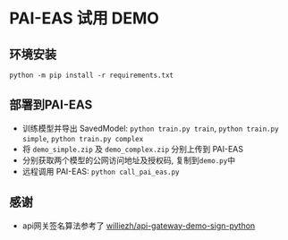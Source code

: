 # PAI-EAS 试用 DEMO

## 环境安装

```
python -m pip install -r requirements.txt
```

## 部署到PAI-EAS

- 训练模型并导出 SavedModel: `python train.py train`, `python train.py simple`, `python train.py complex`
- 将 `demo_simple.zip` 及 `demo_complex.zip` 分别上传到 PAI-EAS
- 分别获取两个模型的公网访问地址及授权码, 复制到`demo.py`中
- 远程调用 PAI-EAS: `python call_pai_eas.py`

## 感谢

- api网关签名算法参考了 [williezh/api-gateway-demo-sign-python](https://github.com/williezh/api-gateway-demo-sign-python)
